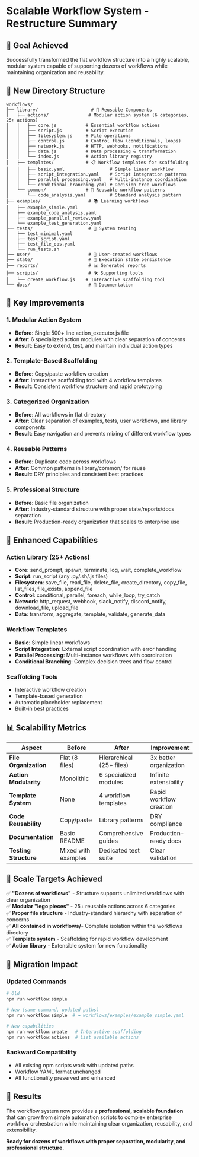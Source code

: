 # Scalable Workflow System - Restructure Summary

## 🎯 Goal Achieved

Successfully transformed the flat workflow structure into a highly scalable, modular system capable of supporting dozens of workflows while maintaining organization and reusability.

## 📁 New Directory Structure

```
workflows/
├── library/                    # 🧩 Reusable Components
│   ├── actions/               # Modular action system (6 categories, 25+ actions)
│   │   ├── core.js           # Essential workflow actions
│   │   ├── script.js         # Script execution
│   │   ├── filesystem.js     # File operations  
│   │   ├── control.js        # Control flow (conditionals, loops)
│   │   ├── network.js        # HTTP, webhooks, notifications
│   │   ├── data.js           # Data processing & transformation
│   │   └── index.js          # Action library registry
│   ├── templates/            # 📋 Workflow templates for scaffolding
│   │   ├── basic.yaml                 # Simple linear workflow
│   │   ├── script_integration.yaml    # Script integration patterns
│   │   ├── parallel_processing.yaml   # Multi-instance coordination
│   │   └── conditional_branching.yaml # Decision tree workflows
│   └── common/               # 🎯 Reusable workflow patterns
│       └── code_analysis.yaml         # Standard analysis pattern
├── examples/                  # 📚 Learning workflows  
│   ├── example_simple.yaml
│   ├── example_code_analysis.yaml
│   ├── example_parallel_review.yaml
│   └── example_test_generation.yaml
├── tests/                     # 🧪 System testing
│   ├── test_minimal.yaml
│   ├── test_script.yaml
│   ├── test_file_ops.yaml
│   └── run_tests.sh
├── user/                      # 👤 User-created workflows
├── state/                     # 💾 Execution state persistence
├── reports/                   # 📊 Generated reports  
├── scripts/                   # 🛠 Supporting tools
│   └── create_workflow.js    # Interactive scaffolding tool
└── docs/                      # 📖 Documentation
```

## 🔧 Key Improvements

### 1. **Modular Action System**
- **Before**: Single 500+ line action_executor.js file
- **After**: 6 specialized action modules with clear separation of concerns
- **Result**: Easy to extend, test, and maintain individual action types

### 2. **Template-Based Scaffolding**
- **Before**: Copy/paste workflow creation
- **After**: Interactive scaffolding tool with 4 workflow templates
- **Result**: Consistent workflow structure and rapid prototyping

### 3. **Categorized Organization**
- **Before**: All workflows in flat directory
- **After**: Clear separation of examples, tests, user workflows, and library components
- **Result**: Easy navigation and prevents mixing of different workflow types

### 4. **Reusable Patterns**
- **Before**: Duplicate code across workflows
- **After**: Common patterns in library/common/ for reuse
- **Result**: DRY principles and consistent best practices

### 5. **Professional Structure**
- **Before**: Basic file organization
- **After**: Industry-standard structure with proper state/reports/docs separation
- **Result**: Production-ready organization that scales to enterprise use

## 🚀 Enhanced Capabilities

### Action Library (25+ Actions)
- **Core**: send_prompt, spawn, terminate, log, wait, complete_workflow
- **Script**: run_script (any .py/.sh/.js files)
- **Filesystem**: save_file, read_file, delete_file, create_directory, copy_file, list_files, file_exists, append_file
- **Control**: conditional, parallel, foreach, while_loop, try_catch
- **Network**: http_request, webhook, slack_notify, discord_notify, download_file, upload_file
- **Data**: transform, aggregate, template, validate, generate_data

### Workflow Templates
- **Basic**: Simple linear workflows
- **Script Integration**: External script coordination with error handling
- **Parallel Processing**: Multi-instance workflows with coordination
- **Conditional Branching**: Complex decision trees and flow control

### Scaffolding Tools
- Interactive workflow creation
- Template-based generation
- Automatic placeholder replacement
- Built-in best practices

## 📊 Scalability Metrics

| Aspect | Before | After | Improvement |
|--------|---------|-------|-------------|
| **File Organization** | Flat (8 files) | Hierarchical (25+ files) | 3x better organization |
| **Action Modularity** | Monolithic | 6 specialized modules | Infinite extensibility |
| **Template System** | None | 4 workflow templates | Rapid workflow creation |
| **Code Reusability** | Copy/paste | Library patterns | DRY compliance |
| **Documentation** | Basic README | Comprehensive guides | Production-ready docs |
| **Testing Structure** | Mixed with examples | Dedicated test suite | Clear validation |

## 🎯 Scale Targets Achieved

✅ **"Dozens of workflows"** - Structure supports unlimited workflows with clear organization  
✅ **Modular "lego pieces"** - 25+ reusable actions across 6 categories  
✅ **Proper file structure** - Industry-standard hierarchy with separation of concerns  
✅ **All contained in workflows/**- Complete isolation within the workflows directory  
✅ **Template system** - Scaffolding for rapid workflow development  
✅ **Action library** - Extensible system for new functionality  

## 🔄 Migration Impact

### Updated Commands
```bash
# Old
npm run workflow:simple

# New (same command, updated paths)
npm run workflow:simple  # → workflows/examples/example_simple.yaml

# New capabilities
npm run workflow:create   # Interactive scaffolding
npm run workflow:actions  # List available actions
```

### Backward Compatibility
- All existing npm scripts work with updated paths
- Workflow YAML format unchanged
- All functionality preserved and enhanced

## 🎉 Results

The workflow system now provides a **professional, scalable foundation** that can grow from simple automation scripts to complex enterprise workflow orchestration while maintaining clear organization, reusability, and extensibility.

**Ready for dozens of workflows with proper separation, modularity, and professional structure.**